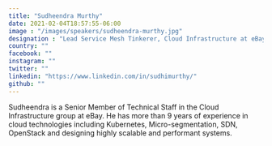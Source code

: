 ```yaml
---
title: "Sudheendra Murthy"
date: 2021-02-04T18:57:55-06:00
image : "/images/speakers/sudheendra-murthy.jpg"
designation : "Lead Service Mesh Tinkerer, Cloud Infrastructure at eBay"
country: ""
facebook: ""
instagram: ""
twitter: ""
linkedin: "https://www.linkedin.com/in/sudhimurthy/"
github: ""
---
```


Sudheendra is a Senior Member of Technical Staff in the Cloud Infrastructure group at eBay. He has more than 9 years of experience in cloud technologies including Kubernetes, Micro-segmentation, SDN, OpenStack and designing highly scalable and performant systems.
